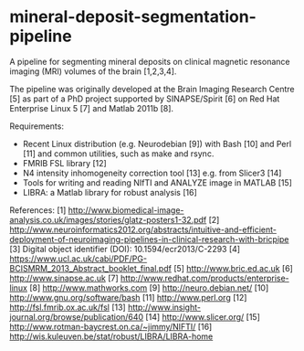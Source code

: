 mineral-deposit-segmentation-pipeline
=====================================

A pipeline for segmenting mineral deposits on clinical magnetic resonance imaging (MRI) volumes of the brain [1,2,3,4].

The pipeline was originally developed at the Brain Imaging Research Centre [5] as part of a PhD project supported by SINAPSE/Spirit [6] on Red Hat Enterprise Linux 5 [7] and Matlab 2011b [8].

Requirements:
- Recent Linux distribution (e.g. Neurodebian [9]) with Bash [10] and Perl [11] and common utilities, such as make and rsync. 
- FMRIB FSL library [12]
- N4 intensity inhomogeneity correction tool [13] e.g. from Slicer3 [14]
- Tools for writing and reading NIfTI and ANALYZE image in MATLAB [15]
- LIBRA: a Matlab library for robust analysis [16]

References:
[1] http://www.biomedical-image-analysis.co.uk/images/stories/glatz-posters1-32.pdf
[2] http://www.neuroinformatics2012.org/abstracts/intuitive-and-efficient-deployment-of-neuroimaging-pipelines-in-clinical-research-with-bricpipe
[3] Digital object identifier (DOI): 10.1594/ecr2013/C-2293
[4] https://www.ucl.ac.uk/cabi/PDF/PG-BCISMRM_2013_Abstract_booklet_final.pdf
[5] http://www.bric.ed.ac.uk
[6] http://www.sinapse.ac.uk
[7] http://www.redhat.com/products/enterprise-linux
[8] http://www.mathworks.com
[9] http://neuro.debian.net/
[10] http://www.gnu.org/software/bash
[11] http://www.perl.org
[12] http://fsl.fmrib.ox.ac.uk/fsl
[13] http://www.insight-journal.org/browse/publication/640
[14] http://www.slicer.org/
[15] http://www.rotman-baycrest.on.ca/~jimmy/NIFTI/
[16] http://wis.kuleuven.be/stat/robust/LIBRA/LIBRA-home

